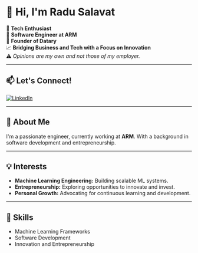# 👋 Hi, I'm Radu Salavat

🌟 **Tech Enthusiast**  
🏢 **Software Engineer at ARM**  
💼 **Founder of Datary**  
📈 **Bridging Business and Tech with a Focus on Innovation**  
⚠️ *Opinions are my own and not those of my employer.*

---

## 📫 Let's Connect!

[![LinkedIn](https://img.shields.io/badge/LinkedIn-0077b5?style=for-the-badge&logo=linkedin&logoColor=white)](https://www.linkedin.com/in/radu-salavat)

---

## 🚀 About Me

I'm a passionate engineer, currently working at **ARM**. With a background in software development and entrepreneurship.

---

## 💡 Interests

- **Machine Learning Engineering:** Building scalable ML systems.  
- **Entrepreneurship:** Exploring opportunities to innovate and invest.  
- **Personal Growth:** Advocating for continuous learning and development.

---

## 🌟 Skills

- Machine Learning Frameworks  
- Software Development  
- Innovation and Entrepreneurship  
